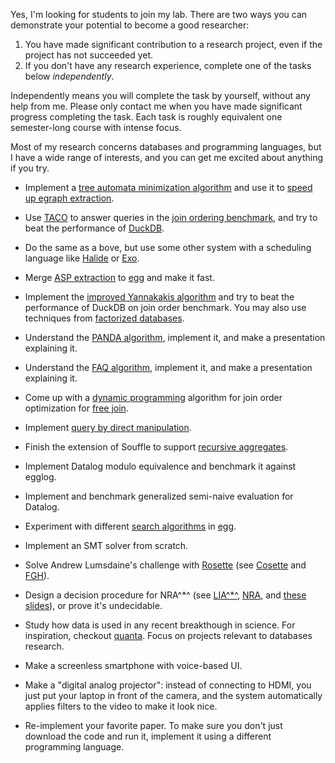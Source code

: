 Yes, I'm looking for students to join my lab.
There are two ways you can demonstrate your potential to become a good researcher: 

1. You have made significant contribution to a research project, even if the project has not succeeded yet. 
2. If you don't have any research experience, complete one of the tasks below *independently*.

Independently means you will complete the task by yourself, without any help from me.
Please only contact me when you have made significant progress completing the task.
Each task is roughly equivalent one semester-long course with intense focus.

Most of my research concerns databases and programming languages, but I have a wide range of interests, and you can get me excited about anything if you try.

* Implement a [tree automata minimization algorithm](https://www.isi.edu/~jonmay/pubs/tr-633.pdf) and use it to [speed up egraph extraction](https://remy.wang/reports/dfta.pdf).

* Use [TACO](http://tensor-compiler.org) to answer queries in the [join ordering benchmark](https://github.com/gregrahn/join-order-benchmark), and try to beat the performance of [DuckDB](https://duckdb.org).

* Do the same as a bove, but use some other system with a scheduling language like [Halide](https://halide-lang.org) or [Exo](https://exo-lang.dev).

* Merge [ASP extraction](https://github.com/egraphs-good/extraction-gym/pull/1) to [egg](https://github.com/egraphs-good/egg) and make it fast. 

* Implement the [improved Yannakakis algorithm](https://webusers.imj-prg.fr/~arnaud.durand/papers/BDGlongversion.pdf) and try to beat the performance of DuckDB on join order benchmark. You may also use techniques from [factorized databases](https://www.cs.ox.ac.uk/dan.olteanu/papers/os-sigrec16.pdf).

* Understand the [PANDA algorithm](https://arxiv.org/pdf/1612.02503.pdf), implement it, and make a presentation explaining it.

* Understand the [FAQ algorithm](https://arxiv.org/abs/1504.04044), implement it, and make a presentation explaining it.

* Come up with a [dynamic programming](https://www.researchgate.net/profile/Thomas_Neumann2/publication/47861835_Analysis_of_Two_Existing_and_One_New_Dynamic_Programming_Algorithm_for_the_Generation_of_Optimal_Bushy_Join_Trees_without_Cross_Products/links/0912f506d90ad19031000000.pdf) algorithm for join order optimization for [free join](https://arxiv.org/abs/2301.10841).

* Implement [query by direct manipulation](https://people.csail.mit.edu/ebakke/research/sieuferd_sigmod2016.pdf).

* Finish the extension of Souffle to support [recursive aggregates](https://github.com/souffle-lang/souffle/pull/2263).

* Implement Datalog modulo equivalence and benchmark it against egglog.

* Implement and benchmark generalized semi-naive evaluation for Datalog.

* Experiment with different [search algorithms](https://en.wikipedia.org/wiki/Combinatorial_search) in [egg](https://egraphs-good.github.io).

* Implement an SMT solver from scratch.

* Solve Andrew Lumsdaine's challenge with [Rosette](https://emina.github.io/rosette/) (see [Cosette](https://cosette.cs.washington.edu) and [FGH](https://arxiv.org/abs/2202.10390)).

* Design a decision procedure for NRA^\*^ (see [LIA^\*^](https://www.cs.yale.edu/homes/piskac/papers/2020LevatichETALSolvingLIAstar.pdf), [NRA](https://en.wikipedia.org/wiki/Real_closed_field#Decidability_and_quantifier_elimination), and [these slides](https://ths.rwth-aachen.de/wp-content/uploads/sites/4/teaching/vorlesung_satchecking/ws14_15/09a_nonlinear_handout.pdf)), or prove it's undecidable.

* Study how data is used in any recent breakthough in science. For inspiration, checkout [quanta](https://www.quantamagazine.org/videos/2021s-biggest-breakthroughs-in-physics/). Focus on projects relevant to databases research.

* Make a screenless smartphone with voice-based UI.

* Make a "digital analog projector": instead of connecting to HDMI, you just put your laptop in front of the camera, and the system automatically applies filters to the video to make it look nice.

* Re-implement your favorite paper. To make sure you don't just download the code and run it, implement it using a different programming language. 

